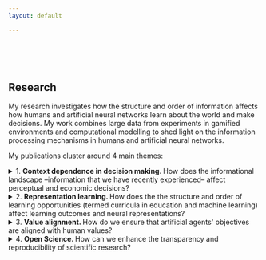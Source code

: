 ```yaml
---
layout: default

---
```


<br>
<br>
<br>

## Research 

My research investigates how the structure and order of information affects how humans and artificial neural networks learn about the world and make decisions. My work combines large data from experiments in gamified environments and computational modelling to shed light on the information processing mechanisms in humans and artificial neural networks. 

My publications cluster around 4 main themes:

<details>
  <summary>
 1. <b> Context dependence in decision making. </b> How does the informational landscape –information that we have recently experienced– affect perceptual and economic decisions? </summary> 
 <br>
 My work has provided evidence on the computational mechanisms underlying context-dependent judgments, demonstrating that the influence perceptual distractors and decoy consumer products may arise due to a shared, efficient computational principle – neural adaptation (Dumbalska et al., 2022; Dumbalska et al., 2020), and that reference effects owe to changes in both how we experience (perception) and how we evaluate incoming information (judgment; Dumbalska & Smithson 2024). For this line of work, I received two research prizes: The Humphreys Prize for Best Research Project (University of Oxford) and the Pembroke College Senior Studentship. 
 <br><br>
<b>Dumbalska, T.</b>, & Smithson, H. E. (2024). Reference dependence arises due to contextual shifts in both perception and judgment. (<a href="https://osf.io/preprints/psyarxiv/qpy2w">Preprint</a>). <br>
- Here, we develop a method to shed light on the computational origins of reference dependence that have been subject to half a century of controversy. Our work combines psychophysics with computational modelling to arbitrate between influences on the level of perception, judgment and action.
<br><br>
<b>Dumbalska, T.</b>, Rudzka, K., Smithson, H. E., & Summerfield, C. (2022). How do (perceptual) distracters distract?. PLOS Computational Biology, 18(10), e1010609. (<a href="https://journals.plos.org/ploscompbiol/article?id=10.1371/journal.pcbi.1010609">Open access link</a>) <br>
- Here, we provide evidence that perceptual distractors modulate choices in a way that depends on their similarity to target stimuli (interaction effect), as opposed to wielding an independent influence on choices (independent effect). We accounted for these effects in an efficient coding framework, appealing to neural normalization, via computational modelling.
<br><br>
<b>Dumbalska, T.</b>, Li, V., Tsetsos, K., & Summerfield, C. (2020). A map of decoy influence in human multialternative choice. Proceedings of the National Academy of Sciences, 117(40), 25169-25178. (<a href="https://www.pnas.org/doi/full/10.1073/pnas.2005058117">Open access link</a>)<br>
- Here, we took a novel approach to studying decoy effects: rather than sampling a subset of stereotyped values (as in existing studies), we charted the full “decoy influence map”, by exhaustively measuring the influence of a decoy stimulus D(i,j) with attributes i and j on choices between two choice targets.
<br><br>
Summerfield, C., & <b>Dumbalska, T.</b> (2020). How does value distract?. Nature Human Behaviour, 4(6), 564-564. (<a href="/assets/Summerfield&Dumbalska_2020.pdf">PDF</a>)<br>
- In this comment, we contextualize new results on value distraction by Gluth and colleagues in existing evidence and theory on value normalization and efficient neural processing. I co-wrote this.
<br><br>
Zaneva, M., & <b>Dumbalska, T.</b> (2020). Green Nudges: Applying Behavioral Economics to the Fight Against Climate Change. Quarterly PsyPAG, 116 , 27-31. (<a href="/assets/Zaneva&Dumbalska_2020.pdf">PDF</a>)<br>
- In this perspective piece, we propose a framework for considering intervention targets for behavioural scientists aiming to prompt new (and support existing) environmentally-friendly behaviours and review the relevant evidence base.  
<br> <br><br>
 </details><details> <br>
  <summary>
 2. <b> Representation learning. </b> How does the the structure and order of learning opportunities (termed curricula in education and machine learning) affect learning outcomes and neural representations? </summary> 
  <br>
 My research has charted how balancing conceptual and strategic complexity during training can lead to accelerated and more successful learning (Dumbalska et al., 2023). As part of this line of work, I have collected large-scale data from >15,000 participants world-wide charting learning progression on a gamified task (<a href="https://atomsrivet.github.io/roomworld/index_game.html">demo</a>).
<br> <br>
<b>Dumbalska, T.</b>, Bhatti, A., Ali, I., & Summerfield, C. (2023). How do humans learn concepts and strategies? Computational Cognitive Neuroscience. (<a href="https://2023.ccneuro.org/proceedings/0000602.pdf?s=W&pn=1520">Conference Proceedings</a>). <br>
- Here, we show that organizing learning opportunities such that participants can practice new concepts in increasingly complex mental operations boosts learning progress and outcomes.
<br><br>
Nelli, S., Braun, L., <b>Dumbalska, T.</b>, Saxe, A., & Summerfield, C. (2023). Neural knowledge assembly in humans and neural networks. Neuron, 111(9), 1504-1516. (<a href="https://www.cell.com/neuron/fulltext/S0896-6273%2823%2900118-6">Open access link</a>)
<br><br>
Flesch, T., Juechems, K., <b>Dumbalska, T.</b>, Saxe, A., & Summerfield, C. (2022). Orthogonal representations for robust context-dependent task performance in brains and neural networks. Neuron, 110(7), 1258-1270. (<a href="https://www.cell.com/neuron/fulltext/S0896-6273(22)00005-8">Open access link</a>) 
 <br> <br><br>
</details><details> <br>
 <summary>
 3. <b> Value alignment. </b> How do we ensure that artificial agents' objectives are aligned with human values? </summary>
<br>
 My current research investigates value alignment in open source reward models and the potential influence of human biases on alignment in a standard RLHF setting. <br><br>
 </details><details> <br>
 <summary>
 4. <b> Open Science. </b> How can we enhance the transparency and reproducibility of scientific research? </summary>  <br>
 I am actively involved in the open science movement and initiatives to increase the transparency and reproducibility of research results. I have contributed to two pieces of written evidence for policy on Reproducibility and Research Integrity for the UK Government (entries 20210930 and EGYJ106500), several open science publications and computational reproducibility projects.
  <br> <br>
Röseler, L., Kaiser, L., Doetsch, C., Klett, N., Seida, C., Schütz, A., ... & Zhang, Y. (2024). The replication database: documenting the replicability of psychological science. Journal of Open Psychology Data, 12(8), 1-23. (<a href="https://eprints.bbk.ac.uk/id/eprint/54253/1/jopd.pdf">Submitted version</a>)
 <br> <br>
Parsons, S.,... <b>Dumbalska, T.</b>, et al. (2022). A Community-Sourced Glossary of Open Scholarship Terms. Nature Human Behaviour. (<a href="https://nantes-universite.hal.science/hal-03596508/document">Submitted version</a>)
 <br> <br>
Evans, T.,… & <b>Dumbalska, T.</b>, et al. (2021). A network of change: Three priorities requiring united action on research integrity. BMC Research Notes. (<a href="https://link.springer.com/article/10.1186/s13104-022-06026-y">Open access link</a>)
 <br> <br>
</details>